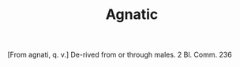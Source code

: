 ---
title: Agnatic
letter: A
permalink: "/definitions/agnatic.html"
body: "[From agnati, q. v.] De-rived from or through males. 2 Bl. Comm. 236"
published_at: '2018-07-07'
layout: post
---